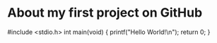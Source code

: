 # About my first project on GitHub

#include <stdio.h> int main(void) { printf("Hello World!\n"); return 0; }

